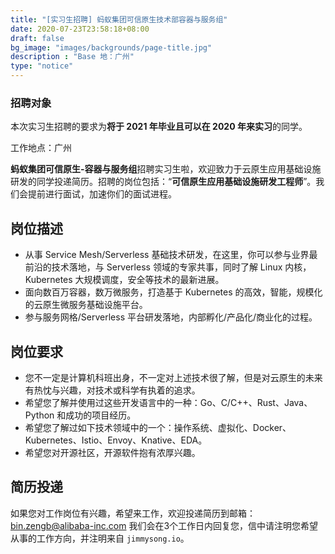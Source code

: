```yaml
---
title: "[实习生招聘] 蚂蚁集团可信原生技术部容器与服务组"
date: 2020-07-23T23:58:18+08:00
draft: false
bg_image: "images/backgrounds/page-title.jpg"
description : "Base 地：广州"
type: "notice"
---
```


### 招聘对象

本次实习生招聘的要求为**将于 2021 年毕业且可以在 2020 年来实习**的同学。

工作地点：广州

**蚂蚁集团可信原生-容器与服务组**招聘实习生啦，欢迎致力于云原生应用基础设施研发的同学投递简历。招聘的岗位包括：“**可信原生应用基础设施研发工程师**”。我们会提前进行面试，加速你们的面试进程。

## 岗位描述

- 从事 Service Mesh/Serverless 基础技术研发，在这里，你可以参与业界最前沿的技术落地，与 Serverless 领域的专家共事，同时了解 Linux 内核，Kubernetes 大规模调度，安全等技术的最新进展。
- 面向数百万容器，数万微服务，打造基于 Kubernetes 的高效，智能，规模化的云原生微服务基础设施平台。
- 参与服务网格/Serverless 平台研发落地，内部孵化/产品化/商业化的过程。

## 岗位要求

- 您不一定是计算机科班出身，不一定对上述技术很了解，但是对云原生的未来有热忱与兴趣，对技术或科学有执着的追求。
- 希望您了解并使用过这些开发语言中的一种：Go、C/C++、Rust、Java、Python 和成功的项目经历。
- 希望您了解过如下技术领域中的一个：操作系统、虚拟化、Docker、Kubernetes、Istio、Envoy、Knative、EDA。
- 希望您对开源社区，开源软件抱有浓厚兴趣。

## 简历投递

如果您对工作岗位有兴趣，希望来工作，欢迎投递简历到邮箱：[bin.zengb@alibaba-inc.com](mailto:bin.zengb@alibaba-inc.com) 我们会在3个工作日内回复您，信中请注明您希望从事的工作方向，并注明来自 `jimmysong.io`。